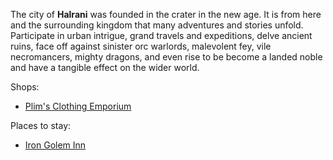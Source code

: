 The city of **Halrani** was founded in the crater in the new age. It is from here and the surrounding kingdom that many adventures and stories unfold. Participate in urban intrigue, grand travels and expeditions, delve ancient ruins, face off against sinister orc warlords, malevolent fey, vile necromancers, mighty dragons, and even rise to be become a landed noble and have a tangible effect on the wider world.

Shops:
- [Plim's Clothing Emporium](</Lathernia/Halrani/Plim's Clothing Emporium>)

Places to stay:
- [Iron Golem Inn](</Lathernia/Halrani/Iron Golem Inn>)
